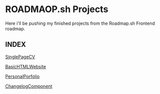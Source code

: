 # ROADMAOP.sh Projects

Here i'll be pushing my finished projects from the Roadmap.sh Frontend roadmap.

## INDEX
[SinglePageCV](https://roadmap.sh/projects/single-page-cv)

[BasicHTMLWebsite](https://roadmap.sh/projects/basic-html-website)

[PersonalPorfolio](https://roadmap.sh/projects/portfolio-website)

[ChangelogComponent](https://roadmap.sh/projects/changelog-component)
